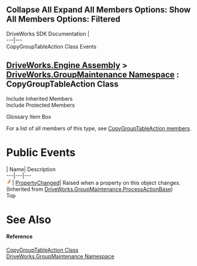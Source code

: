 Collapse All Expand All Members Options: Show All  Members Options: Filtered   
---  
DriveWorks SDK Documentation  |   
---|---  
CopyGroupTableAction Class Events   
  
[DriveWorks.Engine Assembly](topic2156.md) > [DriveWorks.GroupMaintenance Namespace](topic9628.md) : CopyGroupTableAction Class  
---  
  
Include Inherited Members    
Include Protected Members    


Glossary Item Box

For a list of all members of this type, see [CopyGroupTableAction members](topic9798.md).

# Public Events

| Name| Description  
---|---|---  
![Public Event](dotnetimages/publicEvent.gif)| [PropertyChanged](topic9948.md)| Raised when a property on this object changes. (Inherited from [DriveWorks.GroupMaintenance.ProcessActionBase](topic9935.md))  
Top

# See Also

#### Reference

[CopyGroupTableAction Class](topic9797.md)   
[DriveWorks.GroupMaintenance Namespace](topic9628.md)



